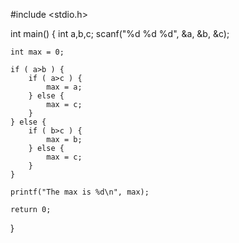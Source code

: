 
#include <stdio.h>

int main()
{
	int a,b,c;
	scanf("%d %d %d", &a, &b, &c);

	int max = 0;

	if ( a>b ) {
		if ( a>c ) {
			max = a;
		} else {
			max = c;
		}
	} else {
		if ( b>c ) {
			max = b;
		} else {
			max = c;
		}
	}

	printf("The max is %d\n", max);

	return 0;
}
